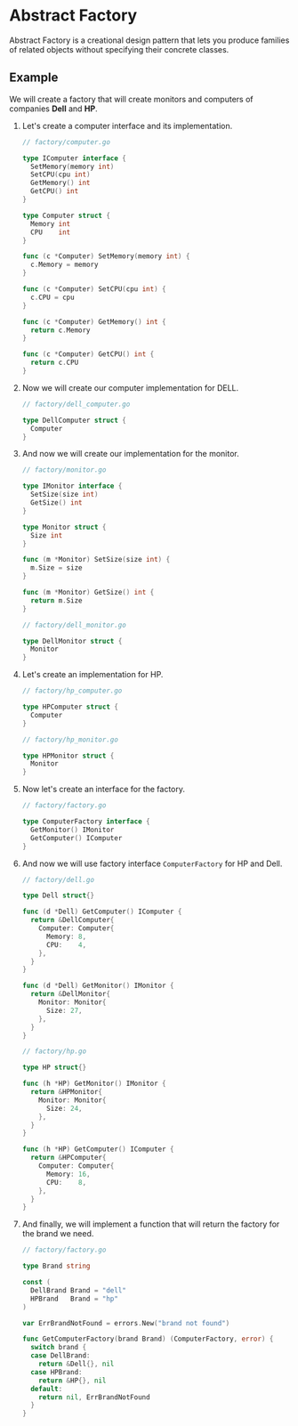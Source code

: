 # Abstract Factory

Abstract Factory is a creational design pattern that lets you produce families of
related objects without specifying their concrete classes.

## Example

We will create a factory that will create monitors and computers of companies
**Dell** and **HP**.

1. Let's create a computer interface and its implementation.

   ```go
   // factory/computer.go

   type IComputer interface {
     SetMemory(memory int)
     SetCPU(cpu int)
     GetMemory() int
     GetCPU() int
   }

   type Computer struct {
     Memory int
     CPU    int
   }

   func (c *Computer) SetMemory(memory int) {
     c.Memory = memory
   }

   func (c *Computer) SetCPU(cpu int) {
     c.CPU = cpu
   }

   func (c *Computer) GetMemory() int {
     return c.Memory
   }

   func (c *Computer) GetCPU() int {
     return c.CPU
   }
   ```

2. Now we will create our computer implementation for DELL.

   ```go
   // factory/dell_computer.go

   type DellComputer struct {
     Computer
   }
   ```

3. And now we will create our implementation for the monitor.

   ```go
   // factory/monitor.go

   type IMonitor interface {
     SetSize(size int)
     GetSize() int
   }

   type Monitor struct {
     Size int
   }

   func (m *Monitor) SetSize(size int) {
     m.Size = size
   }

   func (m *Monitor) GetSize() int {
     return m.Size
   }
   ```

   ```go
   // factory/dell_monitor.go

   type DellMonitor struct {
     Monitor
   }
   ```

4. Let's create an implementation for HP.

   ```go
   // factory/hp_computer.go

   type HPComputer struct {
     Computer
   }
   ```

   ```go
   // factory/hp_monitor.go

   type HPMonitor struct {
     Monitor
   }
   ```

5. Now let's create an interface for the factory.

   ```go
   // factory/factory.go

   type ComputerFactory interface {
     GetMonitor() IMonitor
     GetComputer() IComputer
   }
   ```

6. And now we will use factory interface `ComputerFactory` for HP and Dell.

   ```go
   // factory/dell.go

   type Dell struct{}

   func (d *Dell) GetComputer() IComputer {
     return &DellComputer{
       Computer: Computer{
         Memory: 8,
         CPU:    4,
       },
     }
   }

   func (d *Dell) GetMonitor() IMonitor {
     return &DellMonitor{
       Monitor: Monitor{
         Size: 27,
       },
     }
   }
   ```

   ```go
   // factory/hp.go

   type HP struct{}

   func (h *HP) GetMonitor() IMonitor {
     return &HPMonitor{
       Monitor: Monitor{
         Size: 24,
       },
     }
   }

   func (h *HP) GetComputer() IComputer {
     return &HPComputer{
       Computer: Computer{
         Memory: 16,
         CPU:    8,
       },
     }
   }
   ```

7. And finally, we will implement a function that will return the factory for
   the brand we need.

   ```go
   // factory/factory.go

   type Brand string

   const (
     DellBrand Brand = "dell"
     HPBrand   Brand = "hp"
   )

   var ErrBrandNotFound = errors.New("brand not found")

   func GetComputerFactory(brand Brand) (ComputerFactory, error) {
     switch brand {
     case DellBrand:
       return &Dell{}, nil
     case HPBrand:
       return &HP{}, nil
     default:
       return nil, ErrBrandNotFound
     }
   }
   ```
